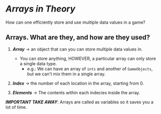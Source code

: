 # ***Arrays in Theory***
How can one efficiently store and use multiple data values in a game?

## Arrays. What are they, and how are they used?
1. ***Array*** →  an object that can you can store multiple data values in.
    - You can store anything, HOWEVER, a particular array can only store a single data type.
        - e.g.: We can have an array of `ints` and another of `GameObjects`, but we can't mix them in a single array.

2. ***Index*** → the number of each location in the array, starting from 0.

3. ***Elements*** → The contents within each indecies inside the array.

***IMPORTANT TAKE AWAY***: Arrays are called as variables so it saves you a lot of time.



